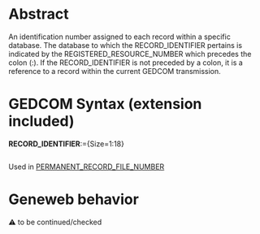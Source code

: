 ﻿# Abstract
An identification number assigned to each record within a specific database. The database to which the
RECORD_IDENTIFIER pertains is indicated by the REGISTERED_RESOURCE_NUMBER which
precedes the colon (:). If the RECORD_IDENTIFIER is not preceded by a colon, it is a reference to a
record within the current GEDCOM transmission.


# GEDCOM Syntax (extension included)

**RECORD_IDENTIFIER**:={Size=1:18}
<pre>
</pre>
Used in <a href=Ged.PERMANENT_RECORD_FILE_NUMBER.md>PERMANENT_RECORD_FILE_NUMBER</a><br />

# Geneweb behavior


:warning: to be continued/checked

